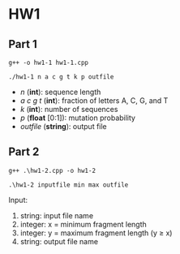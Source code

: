 # HW1
## Part 1
`g++ -o hw1-1 hw1-1.cpp`

`./hw1-1 n a c g t k p outfile`

* *n* (**int**): sequence length
* *a c g t* (**int**): fraction of letters A, C, G, and T
* *k* (**int**): number of sequences
* *p* (**float** [0:1]): mutation probability
* *outfile* (**string**): output file


## Part 2

`g++ .\hw1-2.cpp -o hw1-2`

`.\hw1-2 inputfile min max outfile`


Input:
1. string: input file name
2. integer: x = minimum fragment length
3. integer: y = maximum fragment length (y ≥ x)
4. string: output file name
